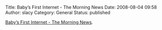 Title: Baby’s First Internet - The Morning News
Date: 2008-08-04 09:58
Author: slacy
Category: General
Status: published

[Baby’s First Internet - The Morning
News](http://www.themorningnews.org/archives/galleries/babys_first_internet/01bfi.php).
